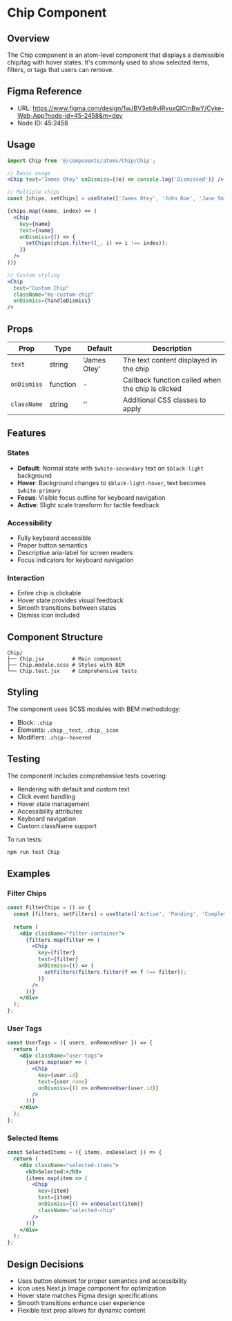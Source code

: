 # Chip Component

## Overview
The Chip component is an atom-level component that displays a dismissible chip/tag with hover states. It's commonly used to show selected items, filters, or tags that users can remove.

## Figma Reference
- URL: https://www.figma.com/design/1wJBV3eb9vlRvuxQICmBwY/Cyke-Web-App?node-id=45-2458&m=dev
- Node ID: 45:2458

## Usage

```jsx
import Chip from '@/components/atoms/Chip/Chip';

// Basic usage
<Chip text="James Otey" onDismiss={(e) => console.log('Dismissed')} />

// Multiple chips
const [chips, setChips] = useState(['James Otey', 'John Doe', 'Jane Smith']);

{chips.map((name, index) => (
  <Chip 
    key={name}
    text={name}
    onDismiss={() => {
      setChips(chips.filter((_, i) => i !== index));
    }}
  />
))}

// Custom styling
<Chip 
  text="Custom Chip" 
  className="my-custom-chip"
  onDismiss={handleDismiss}
/>
```

## Props

| Prop | Type | Default | Description |
|------|------|---------|-------------|
| `text` | string | 'James Otey' | The text content displayed in the chip |
| `onDismiss` | function | - | Callback function called when the chip is clicked |
| `className` | string | '' | Additional CSS classes to apply |

## Features

### States
- **Default**: Normal state with `$white-secondary` text on `$black-light` background
- **Hover**: Background changes to `$black-light-hover`, text becomes `$white-primary`
- **Focus**: Visible focus outline for keyboard navigation
- **Active**: Slight scale transform for tactile feedback

### Accessibility
- Fully keyboard accessible
- Proper button semantics
- Descriptive aria-label for screen readers
- Focus indicators for keyboard navigation

### Interaction
- Entire chip is clickable
- Hover state provides visual feedback
- Smooth transitions between states
- Dismiss icon included

## Component Structure
```
Chip/
├── Chip.jsx         # Main component
├── Chip.module.scss # Styles with BEM
└── Chip.test.jsx    # Comprehensive tests
```

## Styling
The component uses SCSS modules with BEM methodology:
- Block: `.chip`
- Elements: `.chip__text`, `.chip__icon`
- Modifiers: `.chip--hovered`

## Testing
The component includes comprehensive tests covering:
- Rendering with default and custom text
- Click event handling
- Hover state management
- Accessibility attributes
- Keyboard navigation
- Custom className support

To run tests:
```bash
npm run test Chip
```

## Examples

### Filter Chips
```jsx
const FilterChips = () => {
  const [filters, setFilters] = useState(['Active', 'Pending', 'Completed']);
  
  return (
    <div className="filter-container">
      {filters.map(filter => (
        <Chip
          key={filter}
          text={filter}
          onDismiss={() => {
            setFilters(filters.filter(f => f !== filter));
          }}
        />
      ))}
    </div>
  );
};
```

### User Tags
```jsx
const UserTags = ({ users, onRemoveUser }) => {
  return (
    <div className="user-tags">
      {users.map(user => (
        <Chip
          key={user.id}
          text={user.name}
          onDismiss={() => onRemoveUser(user.id)}
        />
      ))}
    </div>
  );
};
```

### Selected Items
```jsx
const SelectedItems = ({ items, onDeselect }) => {
  return (
    <div className="selected-items">
      <h3>Selected:</h3>
      {items.map(item => (
        <Chip
          key={item}
          text={item}
          onDismiss={() => onDeselect(item)}
          className="selected-chip"
        />
      ))}
    </div>
  );
};
```

## Design Decisions
- Uses button element for proper semantics and accessibility
- Icon uses Next.js Image component for optimization
- Hover state matches Figma design specifications
- Smooth transitions enhance user experience
- Flexible text prop allows for dynamic content